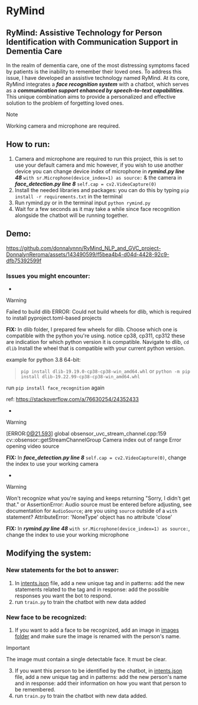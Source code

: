 # RyMind 
## RyMind: Assistive Technology for Person Identification with Communication Support in Dementia Care
In the realm of dementia care, one of the most distressing symptoms faced by patients is the inability to remember their loved ones. To address this issue, I have developed an assistive technology named RyMind. At its core, RyMind integrates a ***face recognition system*** with a chatbot, which serves as a ***communication support enhanced by speech-to-text capabilities***. This unique combination aims to provide a personalized and effective solution to the problem of forgetting loved ones.

> [!NOTE]
> Working camera and microphone are required.

## How to run:
1. Camera and microphone are required to run this project, this is set to use your default camera and mic however, if you wish to use another device you can change device index of microphone in ***rymind.py line 48*** ``with sr.Microphone(device_index=1) as source:`` & the camera in ***face_detection.py line 8*** ``self.cap = cv2.VideoCapture(0)``
2. Install the needed libraries and packages: you can do this by typing ``pip install -r requirements.txt`` in the terminal
3. Run rymind.py or in the terminal input ``python rymind.py``
4. Wait for a few seconds as it may take a while since face recognition alongside the chatbot will be running together.

## Demo:
https://github.com/donnalynnn/RyMind_NLP_and_GVC_project-DonnalynReroma/assets/143490599/f5bea4b4-d04d-4428-92c9-dfb75392599f


### Issues you might encounter:
*
> [!WARNING]
> Failed to build dlib
> ERROR: Could not build wheels for dlib, which is required to install pyproject.toml-based projects

**FIX:**
In dlib folder, I prepared few wheels for dlib. Choose which one is compatible with the python you're using. notice cp38, cp311, cp312 these are indication for which python version it is compatible. Navigate to dlib, ``cd dlib`` 
Install the wheel that is compatible with your current python version.

example for python 3.8 64-bit:
>```pip install dlib-19.19.0-cp38-cp38-win_amd64.whl``` or ```python -m pip install dlib-19.22.99-cp38-cp38-win_amd64.whl```

run ``pip install face_recognition`` again

ref: https://stackoverflow.com/a/76630254/24352433

*
> [!WARNING]
> [ERROR:0@21.593] global obsensor_uvc_stream_channel.cpp:159 cv::obsensor::getStreamChannelGroup Camera index out of range
>Error opening video source

**FIX:**
In ***face_detection.py line 8*** ``self.cap = cv2.VideoCapture(0)``, change the index to use your working camera

*
> [!WARNING]
> Won't recognize what you're saying and keeps returning "Sorry, I didn't get that." or
> AssertionError: Audio source must be entered before adjusting, see documentation for ``AudioSource``; are you using ``source`` outside of a ``with`` statement?
> AttributeError: 'NoneType' object has no attribute 'close'

**FIX:**
In ***rymind.py line 48*** ``with sr.Microphone(device_index=1) as source:``, change the index to use your working microphone


## Modifying the system:

### New statements for the bot to answer:
1. In  [intents.json](intents.json/) file, add a new unique tag and in patterns: add the new statements related to the tag and in response: add the possible responses you want the bot to respond.
2. run ```train.py``` to train the chatbot with new data added

   

### New face to be recognized:
1. If you want to add a face to be recognized, add an image in [images folder](images/) and make sure the image is renamed with the person's name.
> [!IMPORTANT]
> The image must contain a single detectable face. It must be clear.
3. If you want this person to be identified by the chatbot, in  [intents.json](intents.json/) file, add a new unique tag and in patterns: add the new person's name and in response: add their information on how you want that person to be remembered.
4. run ```train.py``` to train the chatbot with new data added.

